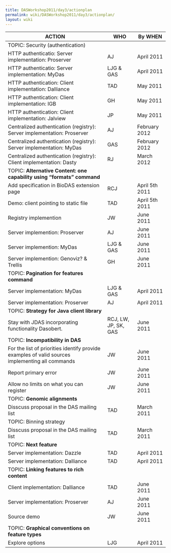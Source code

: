 ```yaml
---
title: DASWorkshop2011/day3/actionplan
permalink: wiki/DASWorkshop2011/day3/actionplan/
layout: wiki
---
```


| ACTION                                                                                          | WHO                  | By WHEN        |
|-------------------------------------------------------------------------------------------------|----------------------|----------------|
| TOPIC: Security (authentication)                                                                |
| HTTP authenticatio: Server implementation: Proserver                                            | AJ                   | April 2011     |
| HTTP authenticatio: Server implementation: MyDas                                                | LJG & GAS            | April 2011     |
| HTTP authentication: Client implementation: Dalliance                                           | TAD                  | May 2011       |
| HTTP authentication: Client implementation: IGB                                                 | GH                   | May 2011       |
| HTTP authentication: Client implementation: Jalview                                             | JP                   | May 2011       |
| Centralized authentication (registry): Server implementation: Proserver                         | AJ                   | February 2012  |
| Centralized authentication (registry): Server implementation: MyDas                             | GAS                  | February 2012  |
| Centralized authentication (registry): Client implementation: Dasty                             | RJ                   | March 2012     |
| TOPIC: **Alternative Content: one capability using “formats” command**                          |
| Add specification in BioDAS extension page                                                      | RCJ                  | April 5th 2011 |
| Demo: client pointing to static file                                                            | TAD                  | April 5th 2011 |
| Registry implemention                                                                           | JW                   | June 2011      |
| Server implemention: Proserver                                                                  | AJ                   | June 2011      |
| Server implemention: MyDas                                                                      | LJG & GAS            | June 2011      |
| Server implemention: Genoviz? & Trellis                                                         | GH                   | June 2011      |
| TOPIC: **Pagination for features command**                                                      |
| Server implementation: MyDas                                                                    | LJG & GAS            | April 2011     |
| Server implementation: Proserver                                                                | AJ                   | April 2011     |
| TOPIC: **Strategy for Java client library**                                                     |
| Stay with JDAS incorporating functionality Dasobert.                                            | RCJ, LW, JP, SK, GAS | June 2011      |
| TOPIC: **Incompatibility in DAS**                                                               |
| For the list of priorities identify provide examples of valid sources implementing all commands | JW                   | June 2011      |
| Report primary error                                                                            | JW                   | June 2011      |
| Allow no limits on what you can register                                                        | JW                   | June 2011      |
| TOPIC: **Genomic alignments**                                                                   |
| Disscuss proposal in the DAS mailing list                                                       | TAD                  | March 2011     |
| TOPIC: Binning strategy                                                                         |
| Disscuss proposal in the DAS mailing list                                                       | TAD                  | March 2011     |
| TOPIC: **Next feature**                                                                         |
| Server implementation: Dazzle                                                                   | TAD                  | April 2011     |
| Server implementation: Dalliance                                                                | TAD                  | April 2011     |
| TOPIC: **Linking features to rich content**                                                     |
| Client implementation: Dalliance                                                                | TAD                  | June 2011      |
| Server implementation: Proserver                                                                | AJ                   | June 2011      |
| Source demo                                                                                     | JW                   | June 2011      |
| TOPIC: **Graphical conventions on feature types**                                               |
| Explore options                                                                                 | LJG                  | April 2011     |


